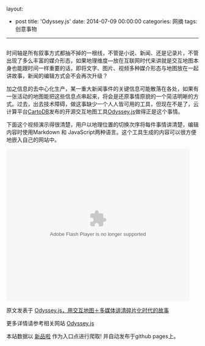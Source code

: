 layout: 
  - post 
title: 'Odyssey.js' 
date: 2014-07-09 00:00:00 
categories: 网摘 
tags: 创意事物 
---

<p><img src="http://a.36krcnd.com/photo/2014/c52932dd4c34db5b9e05c2d648c71f21.jpg" alt=""/></p>

<p>时间轴是所有叙事方式都抽不掉的一根线，不管是小说、新闻、还是记录片，不管出现了多么丰富的媒介形态，如果地理维度—放在互联网时代来讲就是交互地图本身也能跟时间一样重要的话，即将文字、图片、视频多种媒介形态与地图放在一起讲故事，新闻的编辑方式会不会再次升级？</p>

<p>加之信息的去中心化生产，某一重大新闻事件的关键信息可能散落在各处，如果有一张活动的地图能把这些信息点串起来，将会是还原事情原貌的一个简洁明晰的方式。过去，出去技术障碍，做这事缺少一个人人皆可用的工具，但现在不是了，云计算平台<a target="_blank" data-no-turbolink="true" href="http://cartodb.com/">CartoDB</a>发布的开源交互地图工具<a target="_blank" data-no-turbolink="true" href="http://cartodb.github.io/odyssey.js/">Odyssey.js</a>做得正是这个事情。</p>

<p>下面这个视频演示得很清楚，用户以地理位置的切换次序将每件事情讲清楚，编辑内容时使用Markdown 和 JavaScript两种语言。这个工具生成的内容可以很方便地嵌入自己的网站中。</p>

<p><embed src="http://player.youku.com/player.php/sid/XNzM3ODM1NjYw/v.swf" allowfullscreen="true" quality="high" width="480" height="400" align="middle" allowscriptaccess="always" type="application/x-shockwave-flash"></p>
					<p></p>
					<p></p>  



原文发表于 [Odyssey.js，用交互地图＋多媒体讲清碎片化时代的故事](http://www.36kr.com/p/213557.html)  

更多详情请参考相关网站 [Odyssey.js](http://cartodb.github.io/odyssey.js/)  

本站数据以 [新品啦](http://xinpinla.com/) 作为入口点进行爬取! 并自动发布于github pages上。  
